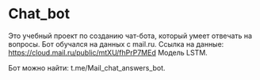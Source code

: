 # Chat_bot
Это учебный проект по созданию чат-бота, который умеет отвечать на вопросы. Бот обучался на данных с mail.ru. Ссылка на данные: https://cloud.mail.ru/public/mtXU/fhPrP7MEd
Модель LSTM.

Бот можно найти: t.me/Mail_chat_answers_bot.
